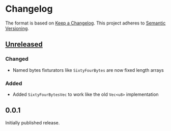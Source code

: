 # Changelog
The format is based on [Keep a Changelog](https://keepachangelog.com/en/1.0.0/).
This project adheres to [Semantic Versioning](https://semver.org/spec/v2.0.0.html).

## [Unreleased]

### Changed
- Named bytes fixturators like `SixtyFourBytes` are now fixed length arrays

### Added
- Added `SixtyFourBytesVec` to work like the old `Vec<u8>` implementation

## 0.0.1
Initially published release.


[Unreleased]: https://github.com/AIngleLab/aingle/compare/fixt-v0.0.1...HEAD
